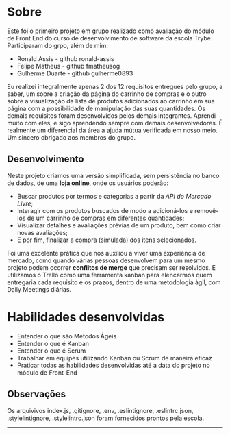 # Sobre

Este foi o primeiro projeto em grupo realizado como avaliação do módulo de Front End do curso de desenvolvimento de software da escola Trybe. Participaram do grpo, além de mim:

* Ronald Assis - github ronald-assis
* Felipe Matheus - github fmatheusog
* Gulherme Duarte - github gulherme0893

Eu realizei integralmente apenas 2 dos 12 requisitos entregues pelo grupo, a saber, um sobre a criação da página do carrinho de compras e o outro sobre a visualização da lista de produtos adicionados ao carrinho em sua página com a possibilidade de manipulação das suas quantidades.
Os demais requisitos foram desenvolvidos pelos demais integrantes. Aprendi muito com eles, e sigo aprendendo sempre com demais desenvolvedores. É realmente um diferencial da área a ajuda mútua verificada em nosso meio. Um sincero obrigado aos membros do grupo.

## Desenvolvimento

Neste projeto criamos uma versão simplificada, sem persistência no banco de dados, de uma **loja online**, onde os usuários poderão:
  - Buscar produtos por termos e categorias a partir da _API do Mercado Livre_;
  - Interagir com os produtos buscados de modo a adicioná-los e removê-los de um carrinho de compras em diferentes quantidades;
  - Visualizar detalhes e avaliações prévias de um produto, bem como criar novas avaliações;
  - E por fim, finalizar a compra (simulada) dos itens selecionados.


Foi uma excelente prática que nos auxiliou a viver uma experiência de mercado, como quando várias pessoas desenvolvem para um mesmo projeto podem ocorrer **conflitos de merge** que precisam ser resolvidos. E utilizamos o Trello como uma ferramenta kanban para elencarmos quem entregaria cada requisito e os prazos, dentro de uma metodologia àgil, com Daily Meetings diárias.

# Habilidades desenvolvidas

* Entender o que são Métodos Ágeis
* Entender o que é Kanban
* Entender o que é Scrum
* Trabalhar em equipes utilizando Kanban ou Scrum de maneira eficaz
* Praticar todas as habilidades desenvolvidas até a data do projeto no módulo de Front-End

## Observações

Os arquivivos index.js, .gitignore, .env, .eslintignore, .eslintrc.json, .stylelintignore, .stylelintrc.json foram fornecidos prontos pela escola.

---